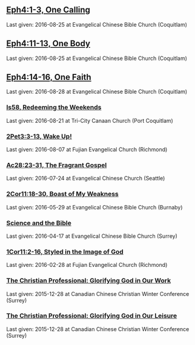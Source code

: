 ## [Eph4:1-3, One Calling](one-calling)
Last given: 2016-08-25 at Evangelical Chinese Bible Church (Coquitlam)

## [Eph4:11-13, One Body](one-body)
Last given: 2016-08-25 at Evangelical Chinese Bible Church (Coquitlam)

## [Eph4:14-16, One Faith](one-faith)
Last given: 2016-08-28 at Evangelical Chinese Bible Church (Coquitlam)

### [Is58, Redeeming the Weekends](redeeming-weekends)
Last given: 2016-08-21 at Tri-City Canaan Church (Port Coquitlam)

### [2Pet3:3-13, Wake Up!](wake-up)
Last given: 2016-08-07 at Fujian Evangelical Church (Richmond)

### [Ac28:23-31, The Fragrant Gospel](fragrant-gospel)
Last given: 2016-07-24 at Evangelical Chinese Church (Seattle)

### [2Cor11:18-30, Boast of My Weakness](boast-of-weakness)
Last given: 2016-05-29 at Evangelical Chinese Bible Church (Burnaby)

### [Science and the Bible](science-and-bible)
Last given: 2016-04-17 at Evangelical Chinese Bible Church (Surrey)

### [1Cor11:2-16, Styled in the Image of God](http://seanho.com/styled)
Last given: 2016-02-28 at Fujian Evangelical Church (Richmond)

### [The Christian Professional: Glorifying God in Our Work](http://seanho.com/cccwc-work)
Last given: 2015-12-28 at Canadian Chinese Christian Winter Conference (Surrey)

### [The Christian Professional: Glorifying God in Our Leisure](http://seanho.com/cccwc-play)
Last given: 2015-12-28 at Canadian Chinese Christian Winter Conference (Surrey)
